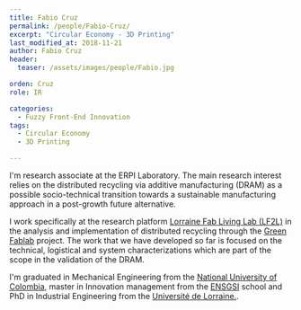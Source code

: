 ```yaml
---
title: Fabio Cruz
permalink: /people/Fabio-Cruz/
excerpt: "Circular Economy - 3D Printing"
last_modified_at: 2018-11-21
author: Fabio Cruz
header:
  teaser: /assets/images/people/Fabio.jpg

orden: Cruz
role: IR

categories:
  - Fuzzy Front-End Innovation
tags:
  - Circular Economy
  - 3D Printing

---
```



I'm research associate at the ERPI Laboratory.
The main research interest relies on the distributed recycling via additive manufacturing (DRAM) as a possible socio-technical transition towards a sustainable manufacturing approach in a post-growth future alternative.

I work specifically at the research platform [Lorraine Fab Living Lab (LF2L)](http://lf2l.fr/) in the analysis and implementation of distributed recycling through the [Green Fablab](/projects/green-fablab/) project.
The work that we have developed so far is focused on the technical, logistical and system characterizations which are part of the scope in the validation of the DRAM.

I'm graduated in Mechanical Engineering from the  [National University of Colombia](http://unal.edu.co/), master in Innovation management from the [ENSGSI](https://www.ensgsi.univ-lorraine.fr/) school and PhD in Industrial Engineering from the [Université de Lorraine.](https://www.univ-lorraine.fr/).
